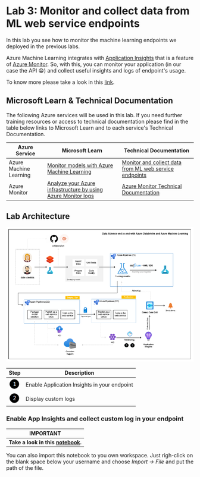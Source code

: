 # Lab 3: Monitor and collect data from ML web service endpoints

In this lab you see how to monitor the machine learning endpoints we deployed in the previous labs.

Azure Machine Learning integrates with [Application Insights](https://docs.microsoft.com/en-us/azure/azure-monitor/app/app-insights-overview) that is a feature of [Azure Monitor](https://docs.microsoft.com/en-us/azure/azure-monitor/overview). So, with this, you can monitor your application (in our case the API 😁) and collect useful insights and logs of endpoint's usage.

To know more please take a look in this [link](https://docs.microsoft.com/en-us/azure/machine-learning/how-to-enable-app-insights/).

## Microsoft Learn & Technical Documentation

The following Azure services will be used in this lab. If you need further training resources or access to technical documentation please find in the table below links to Microsoft Learn and to each service's Technical Documentation.

Azure Service | Microsoft Learn | Technical Documentation|
--------------|-----------------|------------------------|
Azure Machine Learning| [Monitor models with Azure Machine Learning](https://docs.microsoft.com/en-us/learn/paths/build-ai-solutions-with-azure-ml-service/) | [Monitor and collect data from ML web service endpoints](https://docs.microsoft.com/en-us/azure/machine-learning/how-to-enable-app-insights/)
Azure Monitor| [Analyze your Azure infrastructure by using Azure Monitor logs](https://docs.microsoft.com/en-us/learn/modules/analyze-infrastructure-with-azure-monitor-logs/) | [Azure Monitor Technical Documentation](https://docs.microsoft.com/pt-br/azure/azure-monitor/overview)

## Lab Architecture

![1](/images/data-science-architecture-lab-3.png)

Step     | Description
-------- | -----
![1](/images/Black1.png) | Enable Application Insights in your endpoint
![2](/images/Black2.png) | Display custom logs

### Enable App Insights and collect custom log in your endpoint

**IMPORTANT**|
-------------|
**Take a look in this [notebook](/labs/lab%203/notebooks/monitor-with-appinsights.ipynb).**|

You can also import this notebook to you own workspace. Just righ-click on the blank space below your username and choose *Import -> File* and put the path of the file.
